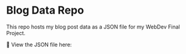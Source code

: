 # Blog Data Repo

This repo hosts my blog post data as a JSON file for my WebDev Final Project.

🔗 View the JSON file here:  

